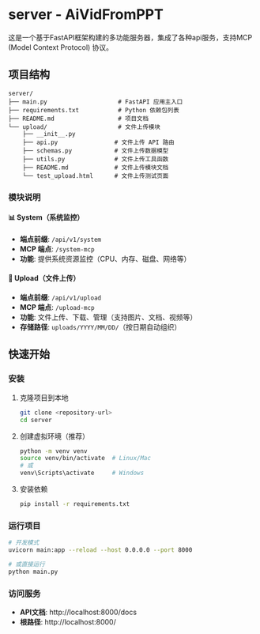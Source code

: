 # server - AiVidFromPPT

这是一个基于FastAPI框架构建的多功能服务器，集成了各种api服务，支持MCP (Model Context Protocol) 协议。

## 项目结构

```
server/
├── main.py                    # FastAPI 应用主入口
├── requirements.txt           # Python 依赖包列表
├── README.md                  # 项目文档
└── upload/                    # 文件上传模块
    ├── __init__.py
    ├── api.py                # 文件上传 API 路由
    ├── schemas.py            # 文件上传数据模型
    ├── utils.py              # 文件上传工具函数
    ├── README.md             # 文件上传模块文档
    └── test_upload.html      # 文件上传测试页面
```

### 模块说明

#### 📊 System（系统监控）
- **端点前缀**: `/api/v1/system`
- **MCP 端点**: `/system-mcp`
- **功能**: 提供系统资源监控（CPU、内存、磁盘、网络等）

#### 📁 Upload（文件上传）
- **端点前缀**: `/api/v1/upload`
- **MCP 端点**: `/upload-mcp`
- **功能**: 文件上传、下载、管理（支持图片、文档、视频等）
- **存储路径**: `uploads/YYYY/MM/DD/`（按日期自动组织）

## 快速开始

### 安装

1. 克隆项目到本地
   ```bash
   git clone <repository-url>
   cd server
   ```

2. 创建虚拟环境（推荐）
   ```bash
   python -m venv venv
   source venv/bin/activate  # Linux/Mac
   # 或
   venv\Scripts\activate     # Windows
   ```

3. 安装依赖
   ```bash
   pip install -r requirements.txt
   ```

### 运行项目

```bash
# 开发模式
uvicorn main:app --reload --host 0.0.0.0 --port 8000

# 或直接运行
python main.py
```

### 访问服务

- **API文档**: http://localhost:8000/docs
- **根路径**: http://localhost:8000/
